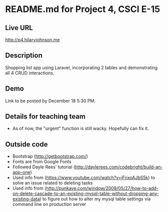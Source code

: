 # README.md for Project 4, CSCI E-15 

## Live URL
<http://p4.hilaryjohnson.me>

## Description
Shopping list app using Laravel, incorporating 2 tables and demonstrating all 4 CRUD interactions.

## Demo
Link to be posted by December 18 5:30 PM.

## Details for teaching team
* As of now, the "urgent" function is still wacky. Hopefully can fix it.

## Outside code
* Bootstrap (http://getbootstrap.com/)
* Fonts are from Google Fonts
* Followed Dayle Rees' tutorial (http://daylerees.com/codebright/build-an-app-one)
* Used info from (https://www.youtube.com/watch?v=jFnxoAJbS5k) to solve an issue related to deleting tasks
* Used info from (http://punkave.com/window/2009/05/27/how-to-add-on-delete-cascade-to-an-existing-mysql-table-without-dropping-any-existing-data) to figure out how to alter my mysql table settings via command line on production server
